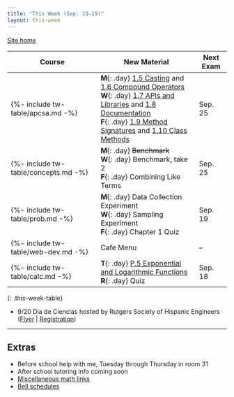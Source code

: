 ```yaml
---
title: "This Week (Sep. 15–19)"
layout: this-week
---
```


[Site home](./)

| Course                               | New Material                                                                                                                                                                                                                                                                                                                                                                                                                                                                                         | Next Exam |
| ------------------------------------ | ---------------------------------------------------------------------------------------------------------------------------------------------------------------------------------------------------------------------------------------------------------------------------------------------------------------------------------------------------------------------------------------------------------------------------------------------------------------------------------------------------- | --------- |
| {%- include tw-table/apcsa.md -%}    | **M**{: .day} [1.5 Casting](./csawesome2/1-5-casting-and-ranges-of-values.md) and [1.6 Compound Operators](./csawesome2/1-6-compound-assignment-operators.md) <br> **W**{: .day} [1.7 APIs and Libraries](./csawesome2/1-7-apis-and-libraries.md) and [1.8 Documentation](./csawesome2/1-8-documentation-with-comments-and-preconditions.md) <br>  **F**{: .day} [1.9 Method Signatures](./csawesome2/1-9-method-signatures.md) and [1.10 Class Methods](./csawesome2/1-10-calling-class-methods.md) | Sep. 25   |
| {%- include tw-table/concepts.md -%} | **M**{: .day} ~~Benchmark~~ <br>                                                                                                                                   **W**{: .day} Benchmark, take 2 <br>                                                                                                                                            **F**{: .day} Combining Like Terms                                                                                                                | Sep. 25   |
| {%- include tw-table/prob.md -%}     | **M**{: .day} Data Collection Experiment <br>                                                                                                                      **W**{: .day} Sampling Experiment <br>                                                                                                                                          **F**{: .day} Chapter 1 Quiz                                                                                                                      | Sep. 19   |
| {%- include tw-table/web-dev.md -%}  | Cafe Menu                                                                                                                                                                                                                                                                                                                                                                                                                                                                                            | –         |
| {%- include tw-table/calc.md -%}     | **T**{: .day} [P.5 Exponential and Logarithmic Functions](./calc-for-ap-larson/0.5-exponential-and-logarithmic-functions.md) <br>                                  **R**{: .day} Quiz                                                                                                                                                                                                                                                                                                                | Sep. 18   |
{: .this-week-table}

- 9/20 Dia de Ciencias hosted by Rutgers Society of Hispanic Engineers ([Flyer](./misc/tmp/dia-de-ciencias-2025-09-20.png) \| [Registration](https://rutgers.ca1.qualtrics.com/jfe/form/SV_bQKa2zxiq7d5vrU))

---

## Extras

- Before school help with me, Tuesday through Thursday in room 31
- After school tutoring info coming soon
- [Miscellaneous math links](./misc/math-links.md)
- [Bell schedules](./misc/bell-schedule.md)
